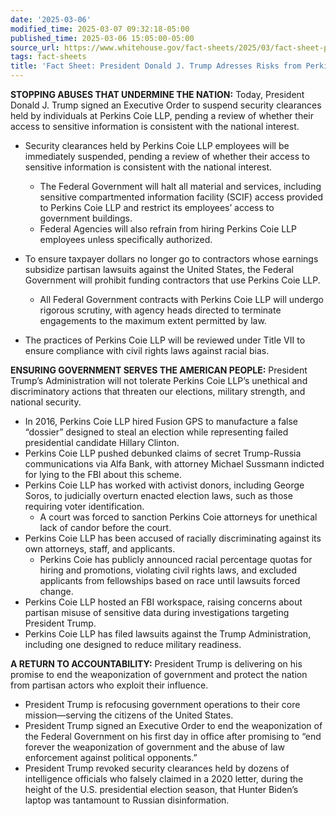 ```yaml
---
date: '2025-03-06'
modified_time: 2025-03-07 09:32:18-05:00
published_time: 2025-03-06 15:05:00-05:00
source_url: https://www.whitehouse.gov/fact-sheets/2025/03/fact-sheet-president-donald-j-trump-adresses-risks-from-perkins-coie-llp/
tags: fact-sheets
title: 'Fact Sheet: President Donald J. Trump Adresses Risks from Perkins Coie LLP'
---
```

 
**STOPPING ABUSES THAT UNDERMINE THE NATION:** Today, President Donald
J. Trump signed an Executive Order to suspend security clearances held
by individuals at Perkins Coie LLP, pending a review of whether their
access to sensitive information is consistent with the national
interest.

-   Security clearances held by Perkins Coie LLP employees will be
    immediately suspended, pending a review of whether their access to
    sensitive information is consistent with the national interest.
    -   The Federal Government will halt all material and services,
        including sensitive compartmented information facility (SCIF)
        access provided to Perkins Coie LLP and restrict its employees’
        access to government buildings.

    <!-- -->

    -   Federal Agencies will also refrain from hiring Perkins Coie LLP
        employees unless specifically authorized.
-   To ensure taxpayer dollars no longer go to contractors whose
    earnings subsidize partisan lawsuits against the United States, the
    Federal Government will prohibit funding contractors that use
    Perkins Coie LLP.
    -   All Federal Government contracts with Perkins Coie LLP will
        undergo rigorous scrutiny, with agency heads directed to
        terminate engagements to the maximum extent permitted by law.
-   The practices of Perkins Coie LLP will be reviewed under Title VII
    to ensure compliance with civil rights laws against racial bias.

**ENSURING GOVERNMENT SERVES THE AMERICAN PEOPLE:** President Trump’s
Administration will not tolerate Perkins Coie LLP’s unethical and
discriminatory actions that threaten our elections, military strength,
and national security.

-   In 2016, Perkins Coie LLP hired Fusion GPS to manufacture a false
    “dossier” designed to steal an election while representing failed
    presidential candidate Hillary Clinton.
-   Perkins Coie LLP pushed debunked claims of secret Trump-Russia
    communications via Alfa Bank, with attorney Michael Sussmann
    indicted for lying to the FBI about this scheme.
-   Perkins Coie LLP has worked with activist donors, including George
    Soros, to judicially overturn enacted election laws, such as those
    requiring voter identification.
    -   A court was forced to sanction Perkins Coie attorneys for
        unethical lack of candor before the court.
-   Perkins Coie LLP has been accused of racially discriminating against
    its own attorneys, staff, and applicants.
    -   Perkins Coie has publicly announced racial percentage quotas for
        hiring and promotions, violating civil rights laws, and excluded
        applicants from fellowships based on race until lawsuits forced
        change.
-   Perkins Coie LLP hosted an FBI workspace, raising concerns about
    partisan misuse of sensitive data during investigations targeting
    President Trump.
-   Perkins Coie LLP has filed lawsuits against the Trump
    Administration, including one designed to reduce military readiness.

**A RETURN TO ACCOUNTABILITY:** President Trump is delivering on his
promise to end the weaponization of government and protect the nation
from partisan actors who exploit their influence.  

-   President Trump is refocusing government operations to their core
    mission—serving the citizens of the United States.  
-   President Trump signed an Executive Order to end the weaponization
    of the Federal Government on his first day in office after promising
    to “end forever the weaponization of government and the abuse of law
    enforcement against political opponents.”
-   President Trump revoked security clearances held by dozens of
    intelligence officials who falsely claimed in a 2020 letter, during
    the height of the U.S. presidential election season, that Hunter
    Biden’s laptop was tantamount to Russian disinformation.
